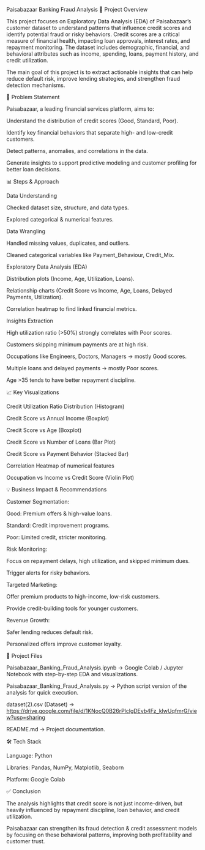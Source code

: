 Paisabazaar Banking Fraud Analysis
📌 Project Overview

This project focuses on Exploratory Data Analysis (EDA) of Paisabazaar’s customer dataset to understand patterns that influence credit scores and identify potential fraud or risky behaviors.
Credit scores are a critical measure of financial health, impacting loan approvals, interest rates, and repayment monitoring. The dataset includes demographic, financial, and behavioral attributes such as income, spending, loans, payment history, and credit utilization.

The main goal of this project is to extract actionable insights that can help reduce default risk, improve lending strategies, and strengthen fraud detection mechanisms.

🎯 Problem Statement

Paisabazaar, a leading financial services platform, aims to:

Understand the distribution of credit scores (Good, Standard, Poor).

Identify key financial behaviors that separate high- and low-credit customers.

Detect patterns, anomalies, and correlations in the data.

Generate insights to support predictive modeling and customer profiling for better loan decisions.

📊 Steps & Approach

Data Understanding

Checked dataset size, structure, and data types.

Explored categorical & numerical features.

Data Wrangling

Handled missing values, duplicates, and outliers.

Cleaned categorical variables like Payment_Behaviour, Credit_Mix.

Exploratory Data Analysis (EDA)

Distribution plots (Income, Age, Utilization, Loans).

Relationship charts (Credit Score vs Income, Age, Loans, Delayed Payments, Utilization).

Correlation heatmap to find linked financial metrics.

Insights Extraction

High utilization ratio (>50%) strongly correlates with Poor scores.

Customers skipping minimum payments are at high risk.

Occupations like Engineers, Doctors, Managers → mostly Good scores.

Multiple loans and delayed payments → mostly Poor scores.

Age >35 tends to have better repayment discipline.

📈 Key Visualizations

Credit Utilization Ratio Distribution (Histogram)

Credit Score vs Annual Income (Boxplot)

Credit Score vs Age (Boxplot)

Credit Score vs Number of Loans (Bar Plot)

Credit Score vs Payment Behavior (Stacked Bar)

Correlation Heatmap of numerical features

Occupation vs Income vs Credit Score (Violin Plot)

💡 Business Impact & Recommendations

Customer Segmentation:

Good: Premium offers & high-value loans.

Standard: Credit improvement programs.

Poor: Limited credit, stricter monitoring.

Risk Monitoring:

Focus on repayment delays, high utilization, and skipped minimum dues.

Trigger alerts for risky behaviors.

Targeted Marketing:

Offer premium products to high-income, low-risk customers.

Provide credit-building tools for younger customers.

Revenue Growth:

Safer lending reduces default risk.

Personalized offers improve customer loyalty.

📂 Project Files

Paisabazaar_Banking_Fraud_Analysis.ipynb → Google Colab / Jupyter Notebook with step-by-step EDA and visualizations.

Paisabazaar_Banking_Fraud_Analysis.py → Python script version of the analysis for quick execution.

dataset(2).csv (Dataset) → https://drive.google.com/file/d/1KNocQ0B26rPlclgDEvb4Fz_klwUqfmrG/view?usp=sharing

README.md → Project documentation.

🛠️ Tech Stack

Language: Python

Libraries: Pandas, NumPy, Matplotlib, Seaborn

Platform: Google Colab

✅ Conclusion

The analysis highlights that credit score is not just income-driven, but heavily influenced by repayment discipline, loan behavior, and credit utilization.

Paisabazaar can strengthen its fraud detection & credit assessment models by focusing on these behavioral patterns, improving both profitability and customer trust.

